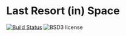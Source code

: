 
Last Resort (in) Space
=======================

[![Build Status](https://secure.travis-ci.org/cdepillabout/last-resort.svg)](http://travis-ci.org/cdepillabout/last-resort)
![BSD3 license](https://img.shields.io/badge/license-BSD3-blue.svg)
